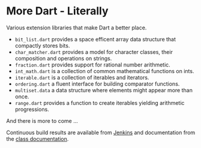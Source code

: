 More Dart - Literally
=====================

Various extension libraries that make Dart a better place.

- `bit_list.dart` provides a space efficent array data structure that compactly
  stores bits.
- `char_matcher.dart` provides a model for character classes, their composition
  and operations on strings.
- `fraction.dart` provides support for rational number arithmetic.
- `int_math.dart` is a collection of common mathematical functions on ints.
- `iterable.dart` is a collection of iterables and iterators.
- `ordering.dart` a fluent interface for building comparator functions.
- `multiset.data` a data structure where elements might appear more than once.
- `range.dart` provides a function to create iterables yielding arithmetic
  progressions.

And there is more to come ...

Continuous build results are available from [Jenkins](http://jenkins.lukas-renggli.ch/view/Dart/job/MoreDart/)
and documentation from the [class documentation](http://jenkins.lukas-renggli.ch/view/Dart/job/MoreDart/javadoc/).

